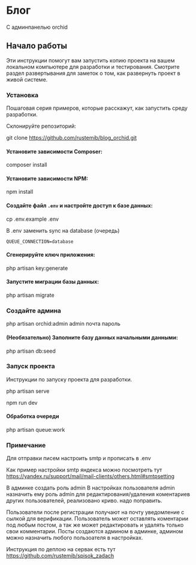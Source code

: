 # Блог

C админпанелью orchid
## Начало работы

Эти инструкции помогут вам запустить копию проекта на вашем локальном компьютере для разработки и тестирования. Смотрите раздел развертывания для заметок о том, как развернуть проект в живой системе.

### Установка

Пошаговая серия примеров, которые расскажут, как запустить среду разработки.

Склонируйте репозиторий:

git clone https://github.com/rustemib/blog_orchid.git


#### Установите зависимости Composer:

composer install

#### Установите зависимости NPM:

npm install

#### Создайте файл `.env` и настройте доступ к базе данных:

cp .env.example .env

В .env заменить sync на database (очередь)

`QUEUE_CONNECTION=database`

#### Сгенерируйте ключ приложения:

php artisan key:generate


#### Запустите миграции базы данных:

php artisan migrate

### Создайте админа 

php artisan orchid:admin admin почта пароль

#### (Необязательно) Заполните базу данных начальными данными:

php artisan db:seed


### Запуск проекта

Инструкции по запуску проекта для разработки.

php artisan serve

npm run dev

#### Обработка очереди
php artisan queue:work

### Примечание

Для отправки писем настроить smtp и прописать в .env

Как пример настройки smtp яндекса можно посмотреть тут
https://yandex.ru/support/mail/mail-clients/others.html#smtpsetting

В админке создать роль admin
В настройках пользователя admin назначить ему роль admin для редактирования/удаления коментариев других пользователей,
реализовано криво. надо поправить.

Пользователи после регистрации получают на почту уведомление с сылкой для верификации. 
Пользователь может оставлять коментарии под любым постом, а так же может редактировать и удалять только свои комментарии.
Посты создаются админом в админке, админом можно назначить любого пользоателя в настройках.


Инструкция по деплою на сервак есть тут https://github.com/rustemib/spisok_zadach
